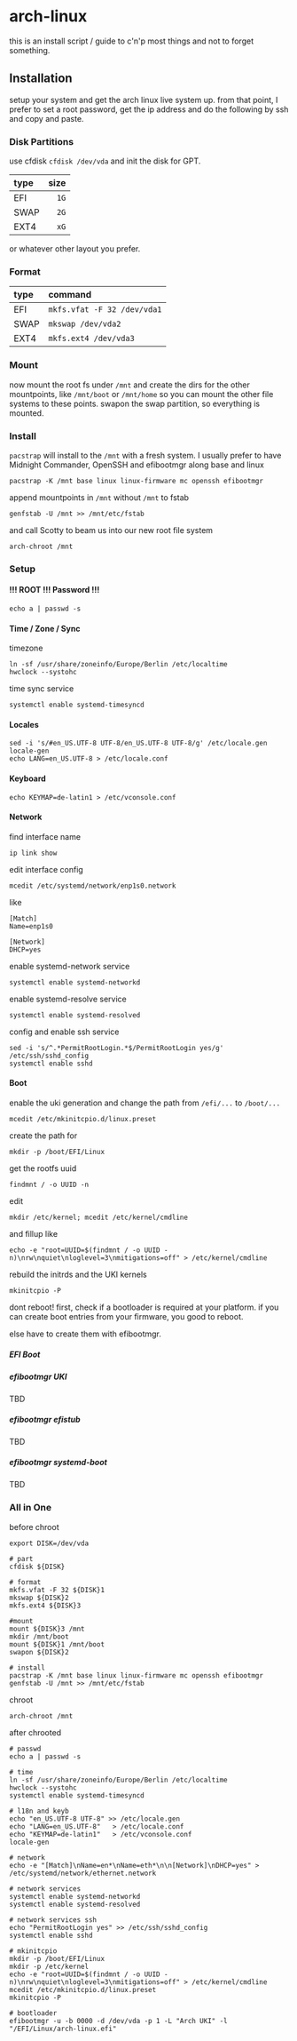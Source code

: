# arch-linux

this is an install script / guide to c'n'p most things and not to forget something.

## Installation

setup your system and get the arch linux live system up.
from that point, I prefer to set a root password, get the ip address
and do the following by ssh and copy and paste.

### Disk Partitions

use cfdisk `cfdisk /dev/vda` and init the disk for GPT.

| type |   size |
| :--- | -----: |
| EFI  | `1G`   |
| SWAP | `2G`   |
| EXT4 | `xG`   |

or whatever other layout you prefer.

### Format

| type | command                     |
| :--- | :-------------------------- |
| EFI  | `mkfs.vfat -F 32 /dev/vda1` |
| SWAP | `mkswap /dev/vda2`          |
| EXT4 | `mkfs.ext4 /dev/vda3`       |

### Mount

now mount the root fs under `/mnt`
and create the dirs for the other mountpoints,
like `/mnt/boot` or `/mnt/home`
so you can mount the other file systems to these points.
swapon the swap partition, so everything is mounted.

### Install

`pacstrap` will install to the `/mnt` with a fresh system.
I usually prefer to have Midnight Commander, OpenSSH and efibootmgr along base and linux
```
pacstrap -K /mnt base linux linux-firmware mc openssh efibootmgr
```

append mountpoints in `/mnt` without `/mnt` to fstab
```
genfstab -U /mnt >> /mnt/etc/fstab
```

and call Scotty to beam us into our new root file system
```
arch-chroot /mnt
```


### Setup

#### !!! ROOT !!! Password !!!

```
echo a | passwd -s
```

#### Time / Zone / Sync

timezone
```
ln -sf /usr/share/zoneinfo/Europe/Berlin /etc/localtime
hwclock --systohc
```

time sync service
```
systemctl enable systemd-timesyncd
```

#### Locales

```
sed -i 's/#en_US.UTF-8 UTF-8/en_US.UTF-8 UTF-8/g' /etc/locale.gen
locale-gen
echo LANG=en_US.UTF-8 > /etc/locale.conf
```

#### Keyboard

```
echo KEYMAP=de-latin1 > /etc/vconsole.conf
```

#### Network

find interface name
```
ip link show
```

edit interface config
```
mcedit /etc/systemd/network/enp1s0.network
```

like
```
[Match]
Name=enp1s0

[Network]
DHCP=yes
```

enable systemd-network service
```
systemctl enable systemd-networkd
```

enable systemd-resolve service
```
systemctl enable systemd-resolved
```

config and enable ssh service
```
sed -i 's/^.*PermitRootLogin.*$/PermitRootLogin yes/g' /etc/ssh/sshd_config
systemctl enable sshd
```

#### Boot

enable the uki generation and change the path from `/efi/...` to `/boot/...`
```
mcedit /etc/mkinitcpio.d/linux.preset
```

create the path for
```
mkdir -p /boot/EFI/Linux
```

get the rootfs uuid
```
findmnt / -o UUID -n
```

edit
```
mkdir /etc/kernel; mcedit /etc/kernel/cmdline
```

and fillup like
```
echo -e "root=UUID=$(findmnt / -o UUID -n)\nrw\nquiet\nloglevel=3\nmitigations=off" > /etc/kernel/cmdline
```

rebuild the initrds and the UKI kernels
```
mkinitcpio -P
```

dont reboot! first, check if a bootloader is required at your platform.
if you can create boot entries from your firmware, you good to reboot.

else have to create them with efibootmgr.

##### EFI Boot

##### efibootmgr UKI

TBD

##### efibootmgr efistub

TBD

##### efibootmgr systemd-boot

TBD

### All in One

before chroot
```
export DISK=/dev/vda

# part
cfdisk ${DISK}

# format
mkfs.vfat -F 32 ${DISK}1
mkswap ${DISK}2
mkfs.ext4 ${DISK}3

#mount
mount ${DISK}3 /mnt
mkdir /mnt/boot
mount ${DISK}1 /mnt/boot
swapon ${DISK}2

# install
pacstrap -K /mnt base linux linux-firmware mc openssh efibootmgr
genfstab -U /mnt >> /mnt/etc/fstab

```

chroot
```
arch-chroot /mnt

```

after chrooted
```
# passwd
echo a | passwd -s

# time
ln -sf /usr/share/zoneinfo/Europe/Berlin /etc/localtime
hwclock --systohc
systemctl enable systemd-timesyncd

# l18n and keyb
echo "en_US.UTF-8 UTF-8" >> /etc/locale.gen
echo "LANG=en_US.UTF-8"   > /etc/locale.conf
echo "KEYMAP=de-latin1"   > /etc/vconsole.conf
locale-gen

# network
echo -e "[Match]\nName=en*\nName=eth*\n\n[Network]\nDHCP=yes" > /etc/systemd/network/ethernet.network

# network services
systemctl enable systemd-networkd
systemctl enable systemd-resolved

# network services ssh
echo "PermitRootLogin yes" >> /etc/ssh/sshd_config
systemctl enable sshd

# mkinitcpio
mkdir -p /boot/EFI/Linux
mkdir -p /etc/kernel
echo -e "root=UUID=$(findmnt / -o UUID -n)\nrw\nquiet\nloglevel=3\nmitigations=off" > /etc/kernel/cmdline
mcedit /etc/mkinitcpio.d/linux.preset
mkinitcpio -P

# bootloader
efibootmgr -u -b 0000 -d /dev/vda -p 1 -L "Arch UKI" -l "/EFI/Linux/arch-linux.efi"

```
